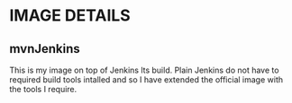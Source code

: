 # IMAGE DETAILS

## mvnJenkins
This is my image on top of Jenkins lts build. Plain Jenkins do not have to required build tools intalled and so I have extended the official image with the tools I require.

